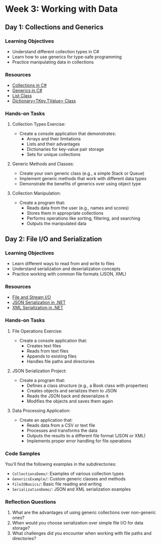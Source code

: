 # Week 3: Working with Data

## Day 1: Collections and Generics

### Learning Objectives

- Understand different collection types in C#
- Learn how to use generics for type-safe programming
- Practice manipulating data in collections

### Resources

- [Collections in C#](https://docs.microsoft.com/en-us/dotnet/csharp/programming-guide/concepts/collections)
- [Generics in C#](https://docs.microsoft.com/en-us/dotnet/csharp/programming-guide/generics/)
- [List<T> Class](https://docs.microsoft.com/en-us/dotnet/api/system.collections.generic.list-1)
- [Dictionary<TKey,TValue> Class](https://docs.microsoft.com/en-us/dotnet/api/system.collections.generic.dictionary-2)

### Hands-on Tasks

1. Collection Types Exercise:
   - Create a console application that demonstrates:
     - Arrays and their limitations
     - Lists and their advantages
     - Dictionaries for key-value pair storage
     - Sets for unique collections

2. Generic Methods and Classes:
   - Create your own generic class (e.g., a simple Stack<T> or Queue<T>)
   - Implement generic methods that work with different data types
   - Demonstrate the benefits of generics over using object type

3. Collection Manipulation:
   - Create a program that:
     - Reads data from the user (e.g., names and scores)
     - Stores them in appropriate collections
     - Performs operations like sorting, filtering, and searching
     - Outputs the manipulated data

## Day 2: File I/O and Serialization

### Learning Objectives

- Learn different ways to read from and write to files
- Understand serialization and deserialization concepts
- Practice working with common file formats (JSON, XML)

### Resources

- [File and Stream I/O](https://docs.microsoft.com/en-us/dotnet/standard/io/)
- [JSON Serialization in .NET](https://docs.microsoft.com/en-us/dotnet/standard/serialization/system-text-json-how-to)
- [XML Serialization in .NET](https://docs.microsoft.com/en-us/dotnet/standard/serialization/xml-serialization)

### Hands-on Tasks

1. File Operations Exercise:
   - Create a console application that:
     - Creates text files
     - Reads from text files
     - Appends to existing files
     - Handles file paths and directories

2. JSON Serialization Project:
   - Create a program that:
     - Defines a class structure (e.g., a Book class with properties)
     - Creates objects and serializes them to JSON
     - Reads the JSON back and deserializes it
     - Modifies the objects and saves them again

3. Data Processing Application:
   - Create an application that:
     - Reads data from a CSV or text file
     - Processes and transforms the data
     - Outputs the results to a different file format (JSON or XML)
     - Implements proper error handling for file operations

### Code Samples

You'll find the following examples in the subdirectories:
- `CollectionsDemo/`: Examples of various collection types
- `GenericsExample/`: Custom generic classes and methods
- `FileIOBasics/`: Basic file reading and writing
- `SerializationDemo/`: JSON and XML serialization examples

### Reflection Questions

1. What are the advantages of using generic collections over non-generic ones?
2. When would you choose serialization over simple file I/O for data storage?
3. What challenges did you encounter when working with file paths and directories?
